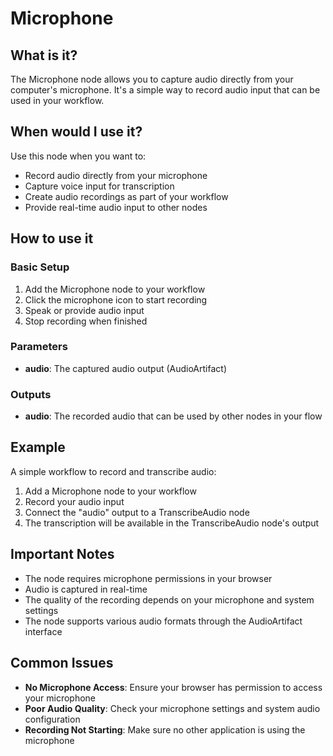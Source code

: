 # Microphone

## What is it?

The Microphone node allows you to capture audio directly from your computer's microphone. It's a simple way to record audio input that can be used in your workflow.

## When would I use it?

Use this node when you want to:

- Record audio directly from your microphone
- Capture voice input for transcription
- Create audio recordings as part of your workflow
- Provide real-time audio input to other nodes

## How to use it

### Basic Setup

1. Add the Microphone node to your workflow
1. Click the microphone icon to start recording
1. Speak or provide audio input
1. Stop recording when finished

### Parameters

- **audio**: The captured audio output (AudioArtifact)

### Outputs

- **audio**: The recorded audio that can be used by other nodes in your flow

## Example

A simple workflow to record and transcribe audio:

1. Add a Microphone node to your workflow
2. Record your audio input
3. Connect the "audio" output to a TranscribeAudio node
4. The transcription will be available in the TranscribeAudio node's output

## Important Notes

- The node requires microphone permissions in your browser
- Audio is captured in real-time
- The quality of the recording depends on your microphone and system settings
- The node supports various audio formats through the AudioArtifact interface

## Common Issues

- **No Microphone Access**: Ensure your browser has permission to access your microphone
- **Poor Audio Quality**: Check your microphone settings and system audio configuration
- **Recording Not Starting**: Make sure no other application is using the microphone 